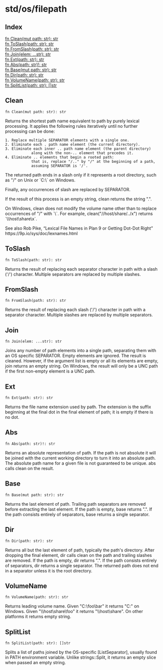 # std/os/filepath

## Index

[fn Clean\(mut path: str\): str](#clean)\
[fn ToSlash\(path: str\): str](#toslash)\
[fn FromSlash\(path: str\): str](#fromslash)\
[fn Join\(elem: \.\.\.str\): str](#join)\
[fn Ext\(path: str\): str](#ext)\
[fn Abs\(path: str\)\!: str](#abs)\
[fn Base\(mut path: str\): str](#base)\
[fn Dir\(path: str\): str](#dir)\
[fn VolumeName\(path: str\): str](#volumename)\
[fn SplitList\(path: str\): \[\]str](#splitlist)



## Clean
```jule
fn Clean(mut path: str): str
```
Returns the shortest path name equivalent to path by purely lexical processing\. It applies the following rules iteratively until no further processing can be done:

```
1. Replace multiple SEPARATOR elements with a single one.
2. Eliminate each . path name element (the current directory).
3. Eliminate each inner .. path name element (the parent directory)
			along with the non-.. element that precedes it.
4. Eliminate .. elements that begin a rooted path:
			that is, replace "/.." by "/" at the beginning of a path,
			assuming SEPARATOR is '/'.
```
The returned path ends in a slash only if it represents a root directory, such as &#34;/&#34; on Unix or \`C:\\\` on Windows\.

Finally, any occurrences of slash are replaced by SEPARATOR\.

If the result of this process is an empty string, clean returns the string &#34;\.&#34;\.

On Windows, clean does not modify the volume name other than to replace occurrences of &#34;/&#34; with \`\\\`\. For example, clean\(&#34;//host/share/\.\./x&#34;\) returns \`\\\\host\\share\\x\`\.

See also Rob Pike, “Lexical File Names in Plan 9 or Getting Dot\-Dot Right” https://9p\.io/sys/doc/lexnames\.html

## ToSlash
```jule
fn ToSlash(path: str): str
```
Returns the result of replacing each separator character in path with a slash \(&#39;/&#39;\) character\. Multiple separators are replaced by multiple slashes\.

## FromSlash
```jule
fn FromSlash(path: str): str
```
Returns the result of replacing each slash \(&#39;/&#39;\) character in path with a separator character\. Multiple slashes are replaced by multiple separators\.

## Join
```jule
fn Join(elem: ...str): str
```
Joins any number of path elements into a single path, separating them with an OS specific SEPARATOR\. Empty elements are ignored\. The result is cleaned\. However, if the argument list is empty or all its elements are empty, join returns an empty string\. On Windows, the result will only be a UNC path if the first non\-empty element is a UNC path\.

## Ext
```jule
fn Ext(path: str): str
```
Returns the file name extension used by path\. The extension is the suffix beginning at the final dot in the final element of path; it is empty if there is no dot\.

## Abs
```jule
fn Abs(path: str)!: str
```
Returns an absolute representation of path\. If the path is not absolute it will be joined with the current working directory to turn it into an absolute path\. The absolute path name for a given file is not guaranteed to be unique\. abs calls clean on the result\.

## Base
```jule
fn Base(mut path: str): str
```
Returns the last element of path\. Trailing path separators are removed before extracting the last element\. If the path is empty, base returns &#34;\.&#34;\. If the path consists entirely of separators, base returns a single separator\.

## Dir
```jule
fn Dir(path: str): str
```
Returns all but the last element of path, typically the path&#39;s directory\. After dropping the final element, dir calls clean on the path and trailing slashes are removed\. If the path is empty, dir returns &#34;\.&#34;\. If the path consists entirely of separators, dir returns a single separator\. The returned path does not end in a separator unless it is the root directory\.

## VolumeName
```jule
fn VolumeName(path: str): str
```
Returns leading volume name\. Given &#34;C:\\foo\\bar&#34; it returns &#34;C:&#34; on Windows\. Given &#34;\\\\host\\share\\foo&#34; it returns &#34;\\\\host\\share&#34;\. On other platforms it returns empty string\.

## SplitList
```jule
fn SplitList(path: str): []str
```
Splits a list of paths joined by the OS\-specific \[ListSeparator\], usually found in PATH environment variable\. Unlike strings::Split, it returns an empty slice when passed an empty string\.